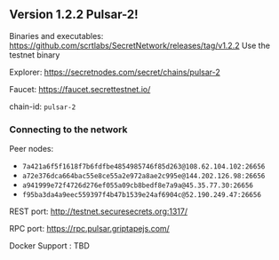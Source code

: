 ## Version 1.2.2 Pulsar-2!

Binaries and executables: https://github.com/scrtlabs/SecretNetwork/releases/tag/v1.2.2
Use the testnet binary

Explorer: https://secretnodes.com/secret/chains/pulsar-2

Faucet: https://faucet.secrettestnet.io/

chain-id: `pulsar-2`

### Connecting to the network
Peer nodes:
- `7a421a6f5f1618f7b6fdfbe4854985746f85d263@108.62.104.102:26656`
- `a72e376dca664bac55e8ce55a2e972a8ae2c995e@144.202.126.98:26656`
- `a941999e72f4726d276ef055a09cb8bedf8e7a9a@45.35.77.30:26656`
- `f95ba3da4a9eec559397f4b47b1539e24af6904c@52.190.249.47:26656`

REST port: http://testnet.securesecrets.org:1317/

RPC port: https://rpc.pulsar.griptapejs.com/

Docker Support : TBD
